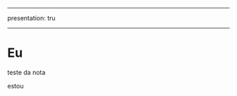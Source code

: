 ___

  presentation: tru
___

<!-- slide  -->
# Eu
<!-- slide  -->
teste da nota
<!-- slide vertical=true -->
estou
